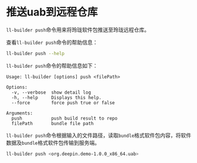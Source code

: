 <!--
SPDX-FileCopyrightText: 2023 UnionTech Software Technology Co., Ltd.

SPDX-License-Identifier: LGPL-3.0-or-later
-->

# 推送uab到远程仓库

`ll-builder push`命令用来将玲珑软件包推送至玲珑远程仓库。

查看`ll-builder push`命令的帮助信息：

```bash
ll-builder push --help
```

`ll-builder push`命令的帮助信息如下：

```text
Usage: ll-builder [options] push <filePath>

Options:
  -v, --verbose  show detail log
  -h, --help     Displays this help.
  --force        force push true or false

Arguments:
  push           push build result to repo
  filePath       bundle file path
```

`ll-builder push`命令根据输入的文件路径，读取`bundle`格式软件包内容，将软件数据及`bundle`格式软件包传输到服务端。

```bash
ll-builder push <org.deepin.demo-1.0.0_x86_64.uab>
```
